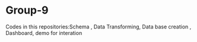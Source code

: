 # Group-9

Codes in this repositories:Schema , Data Transforming, Data base creation , Dashboard, demo for interation
